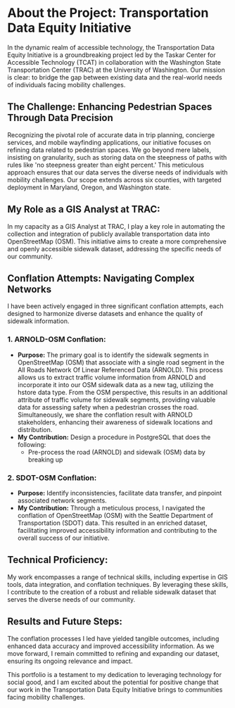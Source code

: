 # About the Project: Transportation Data Equity Initiative

In the dynamic realm of accessible technology, the Transportation Data Equity Initiative is a groundbreaking project led by the Taskar Center for Accessible Technology (TCAT) in collaboration with the Washington State Transportation Center (TRAC) at the University of Washington. Our mission is clear: to bridge the gap between existing data and the real-world needs of individuals facing mobility challenges.

## The Challenge: Enhancing Pedestrian Spaces Through Data Precision

Recognizing the pivotal role of accurate data in trip planning, concierge services, and mobile wayfinding applications, our initiative focuses on refining data related to pedestrian spaces. We go beyond mere labels, insisting on granularity, such as storing data on the steepness of paths with rules like 'no steepness greater than eight percent.' This meticulous approach ensures that our data serves the diverse needs of individuals with mobility challenges. Our scope extends across six counties, with targeted deployment in Maryland, Oregon, and Washington state.

## My Role as a GIS Analyst at TRAC:

In my capacity as a GIS Analyst at TRAC, I play a key role in automating the collection and integration of publicly available transportation data into OpenStreetMap (OSM). This initiative aims to create a more comprehensive and openly accessible sidewalk dataset, addressing the specific needs of our community.

## Conflation Attempts: Navigating Complex Networks

I have been actively engaged in three significant conflation attempts, each designed to harmonize diverse datasets and enhance the quality of sidewalk information.

### 1. ARNOLD-OSM Conflation:
   - **Purpose:** The primary goal is to identify the sidewalk segments in OpenStreetMap (OSM) that associate with a single road segment in the All Roads Network Of Linear Referenced Data (ARNOLD). This process allows us to extract traffic volume information from ARNOLD and incorporate it into our OSM sidewalk data as a new tag, utilizing the hstore data type. From the OSM perspective, this results in an additional attribute of traffic volume for sidewalk segments, providing valuable data for assessing safety when a pedestrian crosses the road. Simultaneously, we share the conflation result with ARNOLD stakeholders, enhancing their awareness of sidewalk locations and distribution.
   - **My Contribution:** Design a procedure in PostgreSQL that does the following:
      * Pre-process the road (ARNOLD) and sidewalk (OSM) data by breaking up 

### 2. SDOT-OSM Conflation:
   - **Purpose:** Identify inconsistencies, facilitate data transfer, and pinpoint associated network segments.
   - **My Contribution:** Through a meticulous process, I navigated the conflation of OpenStreetMap (OSM) with the Seattle Department of Transportation (SDOT) data. This resulted in an enriched dataset, facilitating improved accessibility information and contributing to the overall success of our initiative.

## Technical Proficiency:

My work encompasses a range of technical skills, including expertise in GIS tools, data integration, and conflation techniques. By leveraging these skills, I contribute to the creation of a robust and reliable sidewalk dataset that serves the diverse needs of our community.

## Results and Future Steps:

The conflation processes I led have yielded tangible outcomes, including enhanced data accuracy and improved accessibility information. As we move forward, I remain committed to refining and expanding our dataset, ensuring its ongoing relevance and impact.

This portfolio is a testament to my dedication to leveraging technology for social good, and I am excited about the potential for positive change that our work in the Transportation Data Equity Initiative brings to communities facing mobility challenges.
